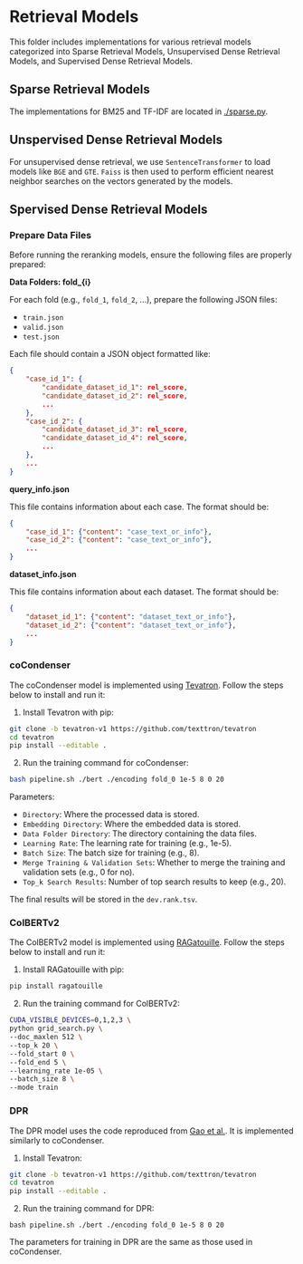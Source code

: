 # Retrieval Models

This folder includes implementations for various retrieval models categorized into Sparse Retrieval Models, Unsupervised Dense Retrieval Models, and Supervised Dense Retrieval Models.


## Sparse Retrieval Models

The implementations for BM25 and TF-IDF are located in [./sparse.py](./sparse.py).

## Unspervised Dense Retrieval Models

For unsupervised dense retrieval, we use `SentenceTransformer` to load models like `BGE` and `GTE`. `Faiss` is then used to perform efficient nearest neighbor searches on the vectors generated by the models.

## Spervised Dense Retrieval Models

### Prepare Data Files

Before running the reranking models, ensure the following files are properly prepared:

**Data Folders: fold_{i}**

For each fold (e.g., `fold_1`, `fold_2`, ...), prepare the following JSON files:
- `train.json`
- `valid.json`
- `test.json`

Each file should contain a JSON object formatted like:

```json
{
    "case_id_1": {
        "candidate_dataset_id_1": rel_score,
        "candidate_dataset_id_2": rel_score,
        ...
    },
    "case_id_2": {
        "candidate_dataset_id_3": rel_score,
        "candidate_dataset_id_4": rel_score,
        ...
    },
    ...
}
```

**query_info.json**

This file contains information about each case. The format should be:

```json
{
    "case_id_1": {"content": "case_text_or_info"},
    "case_id_2": {"content": "case_text_or_info"},
    ...
}
```

**dataset_info.json**

This file contains information about each dataset. The format should be:

```json
{
    "dataset_id_1": {"content": "dataset_text_or_info"},
    "dataset_id_2": {"content": "dataset_text_or_info"},
    ...
}
```

### coCondenser

The coCondenser model is implemented using [Tevatron](https://github.com/texttron/tevatron/tree/tevatron-v1). Follow the steps below to install and run it:

1. Install Tevatron with pip:
```bash
git clone -b tevatron-v1 https://github.com/texttron/tevatron
cd tevatron
pip install --editable .
```

2. Run the training command for coCondenser:
```bash
bash pipeline.sh ./bert ./encoding fold_0 1e-5 8 0 20 

```

Parameters:

- `Directory`: Where the processed data is stored.
- `Embedding Directory`: Where the embedded data is stored.
- `Data Folder Directory`: The directory containing the data files.
- `Learning Rate`: The learning rate for training (e.g., 1e-5).
- `Batch Size`: The batch size for training (e.g., 8).
- `Merge Training & Validation Sets`: Whether to merge the training and validation sets (e.g., 0 for no).
- `Top_k Search Results`: Number of top search results to keep (e.g., 20).

The final results will be stored in the `dev.rank.tsv`.

### ColBERTv2

The ColBERTv2 model is implemented using [RAGatouille](https://github.com/AnswerDotAI/RAGatouille). Follow the steps below to install and run it:

1. Install RAGatouille with pip:
```bash
pip install ragatouille
```

2. Run the training command for ColBERTv2:

```bash
CUDA_VISIBLE_DEVICES=0,1,2,3 \
python grid_search.py \
--doc_maxlen 512 \
--top_k 20 \
--fold_start 0 \
--fold_end 5 \
--learning_rate 1e-05 \
--batch_size 8 \
--mode train
```

### DPR

The DPR model uses the code reproduced from [Gao et al.](https://github.com/texttron/tevatron/tree/tevatron-v1). It is implemented similarly to coCondenser.

1. Install Tevatron:
```bash
git clone -b tevatron-v1 https://github.com/texttron/tevatron
cd tevatron
pip install --editable .
```

2. Run the training command for DPR:
```
bash pipeline.sh ./bert ./encoding fold_0 1e-5 8 0 20 

```

The parameters for training in DPR are the same as those used in coCondenser.